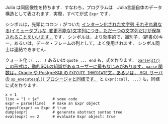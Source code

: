 Julia は同図像性を持ちます．すなわち，プログラムは　Julia言語自体のデータ構造として表されます．実際，すべてが式 `Expr` です．

シンボルは，先頭にコロン `:` がついた
<a class="tooltip" href="#">インターン化された文字列<span>
それぞれ異なる(イミュータブルな, 変更不能な)文字列につき，ただ一つの文字列だけが保存されることをいいます．</span></a>です．
シンボルは，より効率的で，識別子，(辞書の)キー，あるいは，データ・フレームの列として，よく使用されます．
シンボル同士は連結できません．

クォート化 `:( ... )` あるいは `quote ... end` も，式を作ります．
<a class="tooltip" href="#">`parse(str)`
<span>この形式は，動的SQLの知識があるユーザーに最もなじみがあります．`parse` 関数は，Oracle や PostgreSQLの `EXECUTE IMMEDIATE`文，あるいは，
SQL サーバの `sp_executesql()` プロシージャと同様です．</span></a> と `Expr(:call, ...)` も，同様に式を作ります．

```
x = 1
line = "1 + $x"      # some code
expr = parse(line)   # make an Expr object
typeof(expr) == Expr # true
dump(expr)           # generate abstract syntax tree
eval(expr) == 2      # evaluate Expr object: true
```
